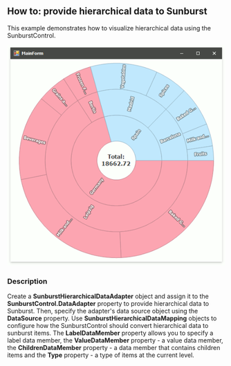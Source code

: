 ## How to: provide hierarchical data to Sunburst

This example demonstrates how to visualize hierarchical data using the SunburstControl.

![](Images/sunburst.png)

### Description

Create a **SunburstHierarchicalDataAdapter** object and assign it to the **SunburstControl.DataAdapter** property to provide hierarchical data to Sunburst. Then, specify the adapter's data source object using the **DataSource** property. Use **SunburstHierarchicalDataMapping** objects to configure how the SunburstControl should convert hierarchical data to sunburst items. The **LabelDataMember** property allows you to specify a label data member, the **ValueDataMember** property - a value data member, the **ChildrenDataMember** property - a data member that contains children items and the **Type** property - a type of items at the current level.